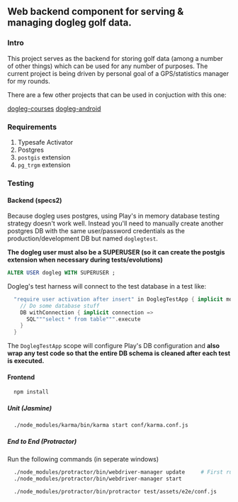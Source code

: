 ## Web backend component for serving & managing dogleg golf data.

### Intro

This project serves as the backend for storing golf data (among a number of
other things) which can be used for any number of purposes. The current project
is being driven by personal goal of a GPS/statistics manager for my rounds.

There are a few other projects that can be used in conjuction with this one:

[dogleg-courses](https://github.com/cranst0n/dogleg-courses)
[dogleg-android](TBD)

### Requirements

1. Typesafe Activator
1. Postgres
  1. ```postgis``` extension
  1. ```pg_trgm``` extension

### Testing

#### Backend (specs2)

Because dogleg uses postgres, using Play's in memory database testing strategy
doesn't work well. Instead you'll need to manually create another postgres DB
with the same user/password credentials as the production/development DB but
named ```doglegtest```.

**The dogleg user must also be a SUPERUSER (so it can create the postgis
extension when necessary during tests/evolutions)**

```sql
ALTER USER dogleg WITH SUPERUSER ;
```

Dogleg's test harness will connect to the test database in a test like:

  ```scala
    "require user activation after insert" in DoglegTestApp { implicit module =>
      // Do some database stuff
      DB withConnection { implicit connection =>
        SQL"""select * from table""".execute
      }
    }
  ```

The ```DoglegTestApp``` scope will configure Play's DB configuration and
**also wrap any test code so that the entire DB schema is cleaned after each
test is executed.**

#### Frontend

```bash
  npm install
```

##### Unit (Jasmine)

```bash
  ./node_modules/karma/bin/karma start conf/karma.conf.js
```

##### End to End (Protractor)

Run the following commands (in seperate windows)

```bash
  ./node_modules/protractor/bin/webdriver-manager update     # First run only
  ./node_modules/protractor/bin/webdriver-manager start
```

```bash
  ./node_modules/protractor/bin/protractor test/assets/e2e/conf.js
```
